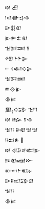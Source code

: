 <div class='block'>
<div class='line'>𒊭 𒌷</div>
<div class='line'>𒁹𒁀𒀝𒌓𒈾</div>
<div class='line'>𒄿𒈭𒊏</div>
<div class='line'>𒉌𒊓𒉺𒊏</div>
<div class='line'>𒈠𒁕𒌅 𒀀</div>
<div class='line'>𒅇 𒈨𒈨𒉌</div>
<div class='line'>𒀸 𒌋𒅗𒄭𒉌</div>
<div class='line'>𒈠𒁕𒌅</div>
<div class='line'>𒌑𒁲𒉌</div>
<div class='line'>𒆠𒄿</div>
<div class='line'>𒅅𒄭𒁉 𒈠𒀀</div>
<div class='line'>𒊭 𒈗 𒀀𒈾</div>
<div class='line'>𒈠𒀀 𒄩𒊏𒈠𒈠</div>
<div class='line'>𒀀𒆗𒀭 </div>
<div class='line'>𒊭 𒋼𒊒𒁀𒅗𒉌</div>
<div class='line'>𒄿𒊏𒍢𒁍</div>
<div class='line'>𒊺𒆰𒈨𒌍𒋙𒉡</div>
<div class='line'>𒄿𒍝𒀊𒁉𒇻</div>
<div class='line'>𒈠𒀀</div>
<div class='line'>𒆠𒄿</div>
</div>